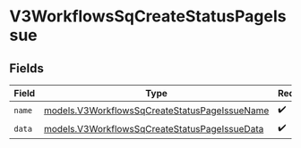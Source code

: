 # V3WorkflowsSqCreateStatusPageIssue


## Fields

| Field                                                                                                | Type                                                                                                 | Required                                                                                             | Description                                                                                          |
| ---------------------------------------------------------------------------------------------------- | ---------------------------------------------------------------------------------------------------- | ---------------------------------------------------------------------------------------------------- | ---------------------------------------------------------------------------------------------------- |
| `name`                                                                                               | [models.V3WorkflowsSqCreateStatusPageIssueName](../models/v3workflowssqcreatestatuspageissuename.md) | :heavy_check_mark:                                                                                   | N/A                                                                                                  |
| `data`                                                                                               | [models.V3WorkflowsSqCreateStatusPageIssueData](../models/v3workflowssqcreatestatuspageissuedata.md) | :heavy_check_mark:                                                                                   | N/A                                                                                                  |